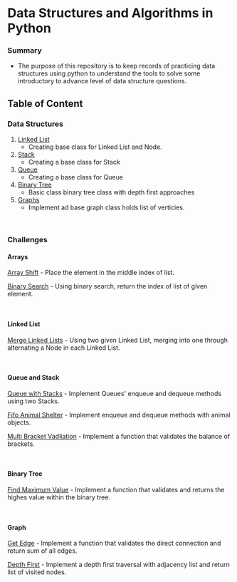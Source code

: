# Data Structures and Algorithms in Python

### Summary
- The purpose of this repository is to keep records of practicing data structures using python to understand the tools to solve some introductory to advance level of data structure questions.

## Table of Content

### Data Structures
1. [Linked List](data_structures/linked_list/README.md)
    - Creating base class for Linked List and Node.
2. [Stack](data_structures/stack/README.md)
    - Creating a base class for Stack
3. [Queue](data_structures/queue/README.md)
    - Creating a base class for Queue
4. [Binary Tree](data_structures/binary_search_tree/README.md)
    - Basic class binary tree class with depth first approaches
5. [Graphs](data_structures/graph/README.md)
    - Implement ad base graph class holds list of verticies.

</br>

### Challenges

#### Arrays
[Array Shift](challenges/array_shift/README.md) - Place the element in the middle index of list.

[Binary Search](challenges/array_binary_search/README.md) - Using binary search, return the index of list of given element.

</br>

#### Linked List
[Merge Linked Lists](challenges/ll_merge/README.md) - Using two given Linked List, merging into one through alternating a Node in each Linked List.

</br>

#### Queue and Stack
[Queue with Stacks](challenges/queue_with_stacks/README.md) - Implement Queues' enqueue and dequeue methods using two Stacks.
</br>

[Fifo Animal Shelter](challenges/fifo_animal_shelter/README.md) - Implement enqueue and dequeue methods with animal objects.
</br>

[Multi Bracket Vadliation](challenges/multi_bracket_validation/README.md) - Implement a function that validates the balance of brackets.

</br>

#### Binary Tree
[Find Maximum Value](challenges/maximum_value/README.md) - Implement a function that validates and returns the highes value within the binary tree.

</br>

#### Graph
[Get Edge](challenges/get_edge/README.md) - Implement a function that validates the direct connection and return sum of all edges.

[Depth First](challenges/depth_first_graph/README.md) - Implement a depth first traversal with adjacency list and return list of visited nodes.
